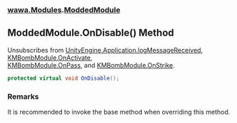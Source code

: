 ### [wawa.Modules](wawa.Modules.md 'wawa.Modules').[ModdedModule](ModdedModule.md 'wawa.Modules.ModdedModule')

## ModdedModule.OnDisable() Method

Unsubscribes from [UnityEngine.Application.logMessageReceived](https://docs.microsoft.com/en-us/dotnet/api/UnityEngine.Application.logMessageReceived 'UnityEngine.Application.logMessageReceived'), [KMBombModule.OnActivate](https://docs.microsoft.com/en-us/dotnet/api/KMBombModule.OnActivate 'KMBombModule.OnActivate'),  
[KMBombModule.OnPass](https://docs.microsoft.com/en-us/dotnet/api/KMBombModule.OnPass 'KMBombModule.OnPass'), and [KMBombModule.OnStrike](https://docs.microsoft.com/en-us/dotnet/api/KMBombModule.OnStrike 'KMBombModule.OnStrike').

```csharp
protected virtual void OnDisable();
```

### Remarks
  
It is recommended to invoke the base method when overriding this method.